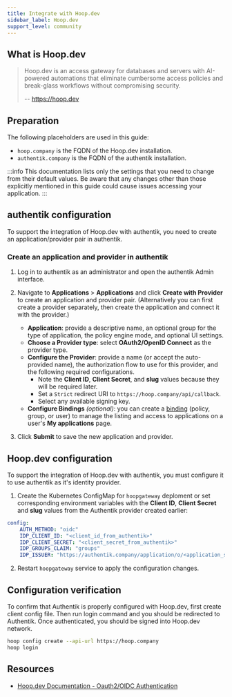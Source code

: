 ```yaml
---
title: Integrate with Hoop.dev
sidebar_label: Hoop.dev
support_level: community
---
```


## What is Hoop.dev

> Hoop.dev is an access gateway for databases and servers with AI-powered automations that eliminate cumbersome access policies and break-glass workflows without compromising security.
>
> -- https://hoop.dev

## Preparation

The following placeholders are used in this guide:

- `hoop.company` is the FQDN of the Hoop.dev installation.
- `authentik.company` is the FQDN of the authentik installation.

:::info
This documentation lists only the settings that you need to change from their default values. Be aware that any changes other than those explicitly mentioned in this guide could cause issues accessing your application.
:::

## authentik configuration

To support the integration of Hoop.dev with authentik, you need to create an application/provider pair in authentik.

### Create an application and provider in authentik

1. Log in to authentik as an administrator and open the authentik Admin interface.
2. Navigate to **Applications** > **Applications** and click **Create with Provider** to create an application and provider pair. (Alternatively you can first create a provider separately, then create the application and connect it with the provider.)
    - **Application**: provide a descriptive name, an optional group for the type of application, the policy engine mode, and optional UI settings.
    - **Choose a Provider type**: select **OAuth2/OpenID Connect** as the provider type.
    - **Configure the Provider**: provide a name (or accept the auto-provided name), the authorization flow to use for this provider, and the following required configurations.
        - Note the **Client ID**, **Client Secret**, and **slug** values because they will be required later.
        - Set a `Strict` redirect URI to `https://hoop.company/api/callback`.
        - Select any available signing key.
    - **Configure Bindings** _(optional)_: you can create a [binding](/docs/add-secure-apps/flows-stages/bindings/) (policy, group, or user) to manage the listing and access to applications on a user's **My applications** page.

3. Click **Submit** to save the new application and provider.

## Hoop.dev configuration

To support the integration of Hoop.dev with authentik, you must configure it to use authentik as it's identity provider. 

1. Create the Kubernetes ConfigMap for `hoopgateway` deploment or set corresponding environment variables with the **Client ID**, **Client Secret** and **slug** values from the Authentik provider created earlier:

```yaml
config:
    AUTH_METHOD: "oidc"
    IDP_CLIENT_ID: "<client_id_from_authentik>"
    IDP_CLIENT_SECRET: "<client_secret_from_authentik>"
    IDP_GROUPS_CLAIM: "groups"
    IDP_ISSUER: "https://authentik.company/application/o/<application_slug>/"
```

2. Restart `hoopgateway` service to apply the configuration changes.

## Configuration verification

To confirm that Authentik is properly configured with Hoop.dev, first create client config file. Then run login command and you should be redirected to Authentik. Once authenticated, you should be signed into Hoop.dev network.

```bash
hoop config create --api-url https://hoop.company
hoop login
```

## Resources

- [Hoop.dev Documentation - Oauth2/OIDC Authentication](https://hoop.dev/docs/setup/configuration/env-vars#oauth2%2Foidc-authentication)
